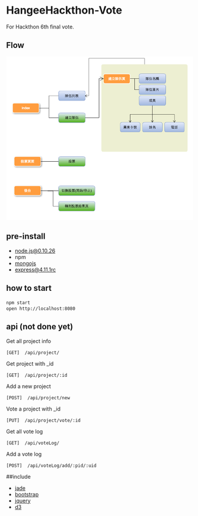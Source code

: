 # HangeeHackthon-Vote

For Hackthon 6th final vote. 

## Flow

![流程圖](flow.png)

## pre-install

 * node.js@0.10.26
 * npm
 * [mongojs](https://github.com/mafintosh/mongojs)
 * [express@4.11.1rc](http://github.com/strongloop/express/)

## how to start

```
npm start
open http://localhost:8080
```

## api (not done yet)

Get all project info
```
[GET]  /api/project/
```

Get project with _id
```
[GET]  /api/project/:id
```

Add a new project
```
[POST]  /api/project/new
```

Vote a project with _id
```
[PUT]  /api/project/vote/:id
```

Get all vote log 
```
[GET]  /api/voteLog/
```

Add a vote log
```
[POST]  /api/voteLog/add/:pid/:uid
```





##include

 * [jade](http://jade-lang.com/)
 * [bootstrap](http://getbootstrap.com/)
 * [jquery](http://jquery.com/)
 * [d3](https://github.com/mbostock/d3)
